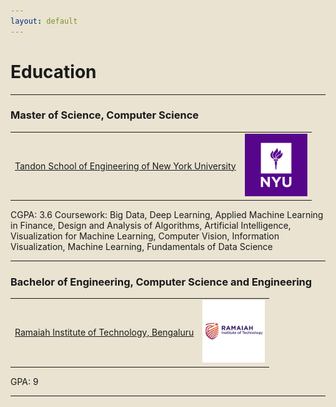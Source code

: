 ```yaml
---
layout: default
---
```


<html style="background-color: #EAE3D2">
</html>

# Education

---

### Master of Science, Computer Science 
<table border="0">
<tr>
<td><a href="https://engineering.nyu.edu/">Tandon School of Engineering of New York University</a>
</td>
<td><img src="assets/bin/nyulogo.png" width="100">
</td>
</tr>
</table>  
CGPA: 3.6  
Coursework: Big Data, Deep Learning, Applied Machine Learning in Finance, Design and Analysis of Algorithms,
Artificial Intelligence, Visualization for Machine Learning, Computer Vision,
Information Visualization, Machine Learning, Fundamentals of Data Science  

---  

### Bachelor of Engineering, Computer Science and Engineering 
<table border="0">
<tr>
<td><a href="https://www.msrit.edu/">Ramaiah Institute of Technology, Bengaluru</a>
</td>
<td><img src="assets/bin/ritlogo.jpeg" width="100">
</td>
</tr>
</table>  
GPA: 9  

---


